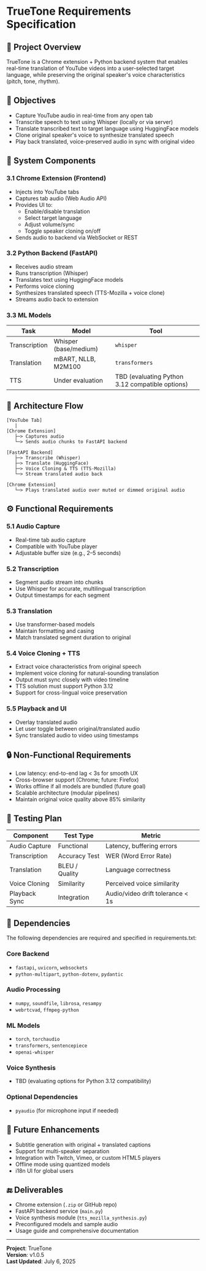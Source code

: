 # TrueTone Requirements Specification

## 📄 Project Overview

TrueTone is a Chrome extension + Python backend system that enables real-time translation of YouTube videos into a user-selected target language, while preserving the original speaker's voice characteristics (pitch, tone, rhythm).

## 🎯 Objectives

- Capture YouTube audio in real-time from any open tab
- Transcribe speech to text using Whisper (locally or via server)
- Translate transcribed text to target language using HuggingFace models
- Clone original speaker's voice to synthesize translated speech
- Play back translated, voice-preserved audio in sync with original video

## 🧩 System Components

### 3.1 Chrome Extension (Frontend)

- Injects into YouTube tabs
- Captures tab audio (Web Audio API)
- Provides UI to:
  - Enable/disable translation
  - Select target language
  - Adjust volume/sync
  - Toggle speaker cloning on/off
- Sends audio to backend via WebSocket or REST

### 3.2 Python Backend (FastAPI)

- Receives audio stream
- Runs transcription (Whisper)
- Translates text using HuggingFace models
- Performs voice cloning
- Synthesizes translated speech (TTS-Mozilla + voice clone)
- Streams audio back to extension

### 3.3 ML Models

| Task          | Model                 | Tool                                            |
| ------------- | --------------------- | ----------------------------------------------- |
| Transcription | Whisper (base/medium) | `whisper`                                       |
| Translation   | mBART, NLLB, M2M100   | `transformers`                                  |
| TTS           | Under evaluation      | TBD (evaluating Python 3.12 compatible options) |

## 📐 Architecture Flow

```
[YouTube Tab]
   |
[Chrome Extension]
   ├─> Captures audio
   └─> Sends audio chunks to FastAPI backend

[FastAPI Backend]
   ├─> Transcribe (Whisper)
   ├─> Translate (HuggingFace)
   ├─> Voice Cloning & TTS (TTS-Mozilla)
   └─> Stream translated audio back

[Chrome Extension]
   └─> Plays translated audio over muted or dimmed original audio
```

## ⚙️ Functional Requirements

### 5.1 Audio Capture

- Real-time tab audio capture
- Compatible with YouTube player
- Adjustable buffer size (e.g., 2–5 seconds)

### 5.2 Transcription

- Segment audio stream into chunks
- Use Whisper for accurate, multilingual transcription
- Output timestamps for each segment

### 5.3 Translation

- Use transformer-based models
- Maintain formatting and casing
- Match translated segment duration to original

### 5.4 Voice Cloning + TTS

- Extract voice characteristics from original speech
- Implement voice cloning for natural-sounding translation
- Output must sync closely with video timeline
- TTS solution must support Python 3.12
- Support for cross-lingual voice preservation

### 5.5 Playback and UI

- Overlay translated audio
- Let user toggle between original/translated audio
- Sync translated audio to video using timestamps

## 🔒 Non-Functional Requirements

- Low latency: end-to-end lag < 3s for smooth UX
- Cross-browser support (Chrome; future: Firefox)
- Works offline if all models are bundled (future goal)
- Scalable architecture (modular pipelines)
- Maintain original voice quality above 85% similarity

## 🧪 Testing Plan

| Component     | Test Type      | Metric                           |
| ------------- | -------------- | -------------------------------- |
| Audio Capture | Functional     | Latency, buffering errors        |
| Transcription | Accuracy Test  | WER (Word Error Rate)            |
| Translation   | BLEU / Quality | Language correctness             |
| Voice Cloning | Similarity     | Perceived voice similarity       |
| Playback Sync | Integration    | Audio/video drift tolerance < 1s |

## 📁 Dependencies

The following dependencies are required and specified in requirements.txt:

### Core Backend

- `fastapi`, `uvicorn`, `websockets`
- `python-multipart`, `python-dotenv`, `pydantic`

### Audio Processing

- `numpy`, `soundfile`, `librosa`, `resampy`
- `webrtcvad`, `ffmpeg-python`

### ML Models

- `torch`, `torchaudio`
- `transformers`, `sentencepiece`
- `openai-whisper`

### Voice Synthesis

- TBD (evaluating options for Python 3.12 compatibility)

### Optional Dependencies

- `pyaudio` (for microphone input if needed)

## 🔄 Future Enhancements

- Subtitle generation with original + translated captions
- Support for multi-speaker separation
- Integration with Twitch, Vimeo, or custom HTML5 players
- Offline mode using quantized models
- i18n UI for global users

## 🔚 Deliverables

- Chrome extension (`.zip` or GitHub repo)
- FastAPI backend service (`main.py`)
- Voice synthesis module (`tts_mozilla_synthesis.py`)
- Preconfigured models and sample audio
- Usage guide and comprehensive documentation

---

**Project**: TrueTone  
**Version**: v1.0.5  
**Last Updated**: July 6, 2025
